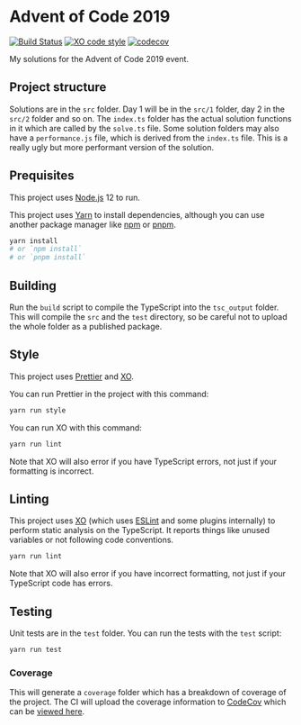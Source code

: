# Advent of Code 2019

[![Build Status](https://github.com/pizzafox/aoc-2019/workflows/CI/badge.svg)](https://github.com/pizzafox/aoc-2019/actions)
[![XO code style](https://img.shields.io/badge/code_style-XO-5ed9c7.svg)](https://github.com/xojs/xo)
[![codecov](https://codecov.io/gh/pizzafox/aoc-2019/branch/master/graph/badge.svg)](https://codecov.io/gh/pizzafox/aoc-2019)

My solutions for the Advent of Code 2019 event.

## Project structure

Solutions are in the `src` folder.
Day 1 will be in the `src/1` folder, day 2 in the `src/2` folder and so on.
The `index.ts` folder has the actual solution functions in it which are called by the `solve.ts` file.
Some solution folders may also have a `performance.js` file, which is derived from the `index.ts` file.
This is a really ugly but more performant version of the solution.

## Prequisites

This project uses [Node.js](https://nodejs.org) 12 to run.

This project uses [Yarn](https://yarnpkg.com) to install dependencies, although you can use another package manager like [npm](https://www.npmjs.com) or [pnpm](https://pnpm.js.org).

```sh
yarn install
# or `npm install`
# or `pnpm install`
```

## Building

Run the `build` script to compile the TypeScript into the `tsc_output` folder.
This will compile the `src` and the `test` directory, so be careful not to upload the whole folder as a published package.

## Style

This project uses [Prettier](https://prettier.io) and [XO](https://github.com/xojs/xo).

You can run Prettier in the project with this command:

```sh
yarn run style
```

You can run XO with this command:

```sh
yarn run lint
```

Note that XO will also error if you have TypeScript errors, not just if your formatting is incorrect.

## Linting

This project uses [XO](https://github.com/xojs/xo) (which uses [ESLint](https://eslint.org) and some plugins internally) to perform static analysis on the TypeScript.
It reports things like unused variables or not following code conventions.

```sh
yarn run lint
```

Note that XO will also error if you have incorrect formatting, not just if your TypeScript code has errors.

## Testing

Unit tests are in the `test` folder.
You can run the tests with the `test` script:

```sh
yarn run test
```

### Coverage

This will generate a `coverage` folder which has a breakdown of coverage of the project.
The CI will upload the coverage information to [CodeCov](https://codecov.io) which can be [viewed here](https://codecov.io/gh/pizzafox/aoc-2019).
